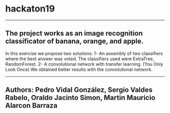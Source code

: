 # hackaton19
-------------------------------------------------------------------------------------
The project works as an image recognition classificator of banana, orange, and apple.
-------------------------------------------------------------------------------------

In this exercise we propose two solutions:
1- An assembly of two classifiers where the best answer was voted. The classifiers used were ExtraTree, RandomForest.
2- A convolutional network with transfer learning. (You Only Look Once)
We obtained better results with the convolutional network. 

-----------------------------------------------------------------------------------------------------------
Authors: Pedro Vidal González, Sergio Valdes Rabelo, Oraldo Jacinto Simon, Martin Mauricio Alarcon Barraza
-----------------------------------------------------------------------------------------------------------
